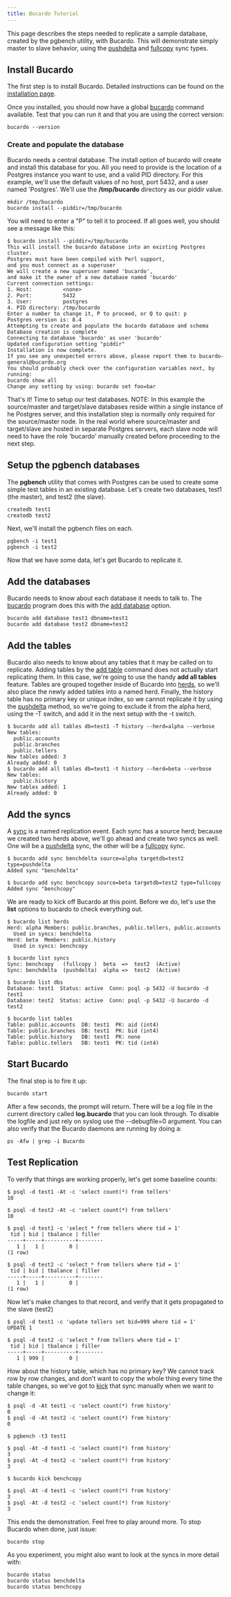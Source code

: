 ```yaml
---
title: Bucardo Tutorial
---
```


This page describes the steps needed to replicate a sample database, created by the pgbench utility, with Bucardo. This will demonstrate simply master to slave behavior, using the [pushdelta](/Bucardo/object_types/pushdelta) and [fullcopy](/Bucardo/object_types/fullcopy) sync types.

Install Bucardo
---------------

The first step is to install Bucardo. Detailed instructions can be found on the [installation page](/Bucardo/installation/).

Once you installed, you should now have a global [bucardo](/Bucardo/cli/)
command available.  Test that you can run it and that you are using
the correct version:

    bucardo --version

### Create and populate the database

Bucardo needs a central database. The install option of bucardo will create and install this database for you. All you need to provide is the location of a Postgres instance you want to use, and a valid PID directory. For this example, we'll use the default values of no host, port 5432, and a user named 'Postgres'. We'll use the **/tmp/bucardo** directory as our piddir value.


    mkdir /tmp/bucardo
    bucardo install --piddir=/tmp/bucardo


You will need to enter a "P" to tell it to proceed. If all goes well, you should see a message like this:

    $ bucardo install --piddir=/tmp/bucardo
    This will install the bucardo database into an existing Postgres cluster.
    Postgres must have been compiled with Perl support,
    and you must connect as a superuser
    We will create a new superuser named 'bucardo',
    and make it the owner of a new database named 'bucardo'
    Current connection settings:
    1. Host:          <none>
    2. Port:          5432
    3. User:          postgres
    4. PID directory: /tmp/bucardo
    Enter a number to change it, P to proceed, or Q to quit: p
    Postgres version is: 8.4
    Attempting to create and populate the bucardo database and schema
    Database creation is complete
    Connecting to database 'bucardo' as user 'bucardo'
    Updated configuration setting "piddir"
    Installation is now complete.
    If you see any unexpected errors above, please report them to bucardo-general@bucardo.org
    You should probably check over the configuration variables next, by running:
    bucardo show all
    Change any setting by using: bucardo set foo=bar

That's it! Time to setup our test databases. NOTE: In this example the source/master and target/slave databases reside within a single instance of he Postgres server, and this installation step is normally only required for the source/master node. In the real world where source/master and target/slave are hosted in separate Postgres servers, each slave node will need to have the role 'bucardo' manually created before proceeding to the next step.

Setup the pgbench databases
---------------------------

The **pgbench** utility that comes with Postgres can be used to create some simple test tables in an existing database. Let's create two databases, test1 (the master), and test2 (the slave).

    createdb test1
    createdb test2

Next, we'll install the pgbench files on each.

    pgbench -i test1
    pgbench -i test2

Now that we have some data, let's get Bucardo to replicate it.

Add the databases
-----------------

Bucardo needs to know about each database it needs to talk to.
The [bucardo](/Bucardo/cli/) program does this with the [add database](/Bucardo/cli/add_database)
option.

    bucardo add database test1 dbname=test1
    bucardo add database test2 dbname=test2

Add the tables
--------------

Bucardo also needs to know about any tables that it may be called on to
replicate.  Adding tables by the [add table](/Bucardo/cli/add_table) command
does not actually start replicating them.  In this case, we're going to use
the handy **add all tables** feature.  Tables are grouped together inside of
Bucardo into [herds](/Bucardo/cli/herd), so we'll also place the newly added
tables into a named herd.  Finally, the history table has no primary key or
unique index, so we cannot replicate it by using the [pushdelta](/Bucardo/object_types/pushdelta)
method, so we're going to exclude it from the alpha herd, using the -T switch,
and add it in the next setup with the -t switch.

    $ bucardo add all tables db=test1 -T history --herd=alpha --verbose
    New tables:
      public.accounts
      public.branches
      public.tellers
    New tables added: 3
    Already added: 0
    $ bucardo add all tables db=test1 -t history --herd=beta --verbose
    New tables:
      public.history
    New tables added: 1
    Already added: 0

Add the syncs
-------------

A [sync](/Bucardo/object_types/sync) is a named replication event.
Each sync has a source herd; because we created two herds above,
we'll go ahead and create two syncs as well.  One will be a [pushdelta](/Bucardo/object_types/pushdelta)
sync, the other will be a [fullcopy](/Bucardo/object_types/fullcopy) sync.

    $ bucardo add sync benchdelta source=alpha targetdb=test2 type=pushdelta
    Added sync "benchdelta"

    $ bucardo add sync benchcopy source=beta targetdb=test2 type=fullcopy
    Added sync "benchcopy"

We are ready to kick off Bucardo at this point. Before we do, let's use the **list** options to bucardo to check everything out.

    $ bucardo list herds
    Herd: alpha Members: public.branches, public.tellers, public.accounts
      Used in syncs: benchdelta
    Herd: beta  Members: public.history
      Used in syncs: benchcopy

    $ bucardo list syncs
    Sync: benchcopy   (fullcopy )  beta  =>  test2  (Active)
    Sync: benchdelta  (pushdelta)  alpha =>  test2  (Active)

    $ bucardo list dbs
    Database: test1  Status: active  Conn: psql -p 5432 -U bucardo -d test1
    Database: test2  Status: active  Conn: psql -p 5432 -U bucardo -d test2

    $ bucardo list tables
    Table: public.accounts  DB: test1  PK: aid (int4)
    Table: public.branches  DB: test1  PK: bid (int4)
    Table: public.history   DB: test1  PK: none
    Table: public.tellers   DB: test1  PK: tid (int4)

Start Bucardo
-------------

The final step is to fire it up:

    bucardo start

After a few seconds, the prompt will return.  There will be a log file in
the current directory called **log.bucardo** that you can look through.
To disable the logfile and just rely on syslog use the --debugfile=0 argument.
You can also verify that the Bucardo daemons are running by doing a:

    ps -Afw | grep -i Bucardo

Test Replication
----------------

To verify that things are working properly, let's get some baseline counts:

    $ psql -d test1 -At -c 'select count(*) from tellers'
    10

    $ psql -d test2 -At -c 'select count(*) from tellers'
    10

    $ psql -d test1 -c 'select * from tellers where tid = 1'
     tid | bid | tbalance | filler
    -----+-----+----------+--------
       1 |   1 |        0 |
    (1 row)

    $ psql -d test2 -c 'select * from tellers where tid = 1'
     tid | bid | tbalance | filler
    -----+-----+----------+--------
       1 |   1 |        0 |
    (1 row)

Now let's make changes to that record, and verify that it gets propagated to the slave (test2)

    $ psql -d test1 -c 'update tellers set bid=999 where tid = 1'
    UPDATE 1

    $ psql -d test2 -c 'select * from tellers where tid = 1'
     tid | bid | tbalance | filler
    -----+-----+----------+--------
       1 | 999 |        0 |

How about the history table, which has no primary key? We cannot track row by
row changes, and don't want to copy the whole thing every time the table
changes, so we've got to [kick](/Bucardo/cli/kick) that sync manually
when we want to change it:

    $ psql -d -At test1 -c 'select count(*) from history'
    0
    $ psql -d -At test2 -c 'select count(*) from history'
    0

    $ pgbench -t3 test1

    $ psql -At -d test1 -c 'select count(*) from history'
    3
    $ psql -At -d test2 -c 'select count(*) from history'
    3

    $ bucardo kick benchcopy

    $ psql -At -d test1 -c 'select count(*) from history'
    3
    $ psql -At -d test2 -c 'select count(*) from history'
    3

This ends the demonstration. Feel free to play around more. To stop Bucardo when done, just issue:

    bucardo stop

As you experiment, you might also want to look at the syncs in more detail with:


    bucardo status
    bucardo status benchdelta
    bucardo status benchcopy


